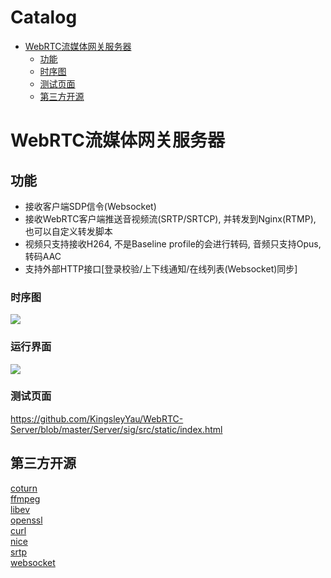Catalog
=================

   * [WebRTC流媒体网关服务器](#WebRTC流媒体网关服务器)
   		* [功能](#功能)
   		* [时序图](#时序图)
   		* [测试页面](#测试页面)
      * [第三方开源](#第三方开源)
      
      
# WebRTC流媒体网关服务器
## 功能
- 接收客户端SDP信令(Websocket)
- 接收WebRTC客户端推送音视频流(SRTP/SRTCP), 并转发到Nginx(RTMP), 也可以自定义转发脚本
- 视频只支持接收H264, 不是Baseline profile的会进行转码, 音频只支持Opus, 转码AAC
- 支持外部HTTP接口[登录校验/上下线通知/在线列表(Websocket)同步]

### 时序图
![](https://github.com/KingsleyYau/WebRTC-Server/blob/master/Server/doc/MediaServer_Call_Sequence.png?raw=true)

### 运行界面
![](https://github.com/KingsleyYau/WebRTC-Server/blob/master/demo.png?raw=true)

### 测试页面
https://github.com/KingsleyYau/WebRTC-Server/blob/master/Server/sig/src/static/index.html

## 第三方开源
[coturn](https://github.com/coturn/coturn)</br>
[ffmpeg](https://www.ffmpeg.org/)</br>
[libev](http://software.schmorp.de/pkg/libev.html)</br>
[openssl](https://www.openssl.org/)</br>
[curl](https://curl.haxx.se/)</br>
[nice](https://github.com/libnice/libnice)</br>
[srtp](https://github.com/cisco/libsrtp)</br>
[websocket](https://github.com/zaphoyd/websocketpp)</br>